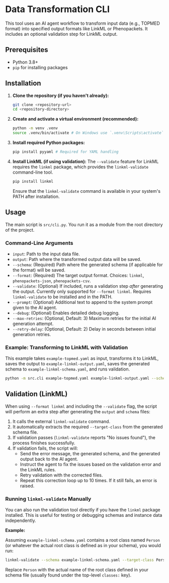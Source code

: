 # Data Transformation CLI

This tool uses an AI agent workflow to transform input data (e.g., TOPMED format) into specified output formats like LinkML or Phenopackets. It includes an optional validation step for LinkML output.

## Prerequisites

- Python 3.8+
- `pip` for installing packages

## Installation

1.  **Clone the repository (if you haven't already):**
    ```bash
    git clone <repository-url>
    cd <repository-directory>
    ```

2.  **Create and activate a virtual environment (recommended):**
    ```bash
    python -m venv .venv
    source .venv/bin/activate # On Windows use `.venv\Scripts\activate`
    ```

3.  **Install required Python packages:**
    ```bash
    pip install pyyaml # Required for YAML handling
    ```

4.  **Install LinkML (if using validation):**
    The `--validate` feature for LinkML requires the `linkml` package, which provides the `linkml-validate` command-line tool.
    ```bash
    pip install linkml
    ```
    Ensure that the `linkml-validate` command is available in your system's PATH after installation.

## Usage

The main script is `src/cli.py`. You run it as a module from the root directory of the project.

### Command-Line Arguments

-   `input`: Path to the input data file.
-   `output`: Path where the transformed output data will be saved.
-   `--schema`: (Required) Path where the generated schema (if applicable for the format) will be saved.
-   `--format`: (Required) The target output format. Choices: `linkml`, `phenopackets-json`, `phenopackets-csv`.
-   `--validate`: (Optional) If included, runs a validation step *after* generating the output. Currently only supported for `--format linkml`. Requires `linkml-validate` to be installed and in the PATH.
-   `--prompt`: (Optional) Additional text to append to the system prompt given to the AI agent.
-   `--debug`: (Optional) Enables detailed debug logging.
-   `--max-retries`: (Optional, Default: 3) Maximum retries for the initial AI generation attempt.
-   `--retry-delay`: (Optional, Default: 2) Delay in seconds between initial generation retries.

### Example: Transforming to LinkML with Validation

This example takes `example-topmed.yaml` as input, transforms it to LinkML, saves the output to `example-linkml-output.yaml`, saves the generated schema to `example-linkml-schema.yaml`, and runs validation.

```bash
python -m src.cli example-topmed.yaml example-linkml-output.yaml --schema example-linkml-schema.yaml --format linkml --validate
```

## Validation (LinkML)

When using `--format linkml` and including the `--validate` flag, the script will perform an extra step after generating the `output` and `schema` files:

1.  It calls the external `linkml-validate` command.
2.  It automatically extracts the required `--target-class` from the generated schema file.
3.  If validation passes (`linkml-validate` reports "No issues found"), the process finishes successfully.
4.  If validation fails, the script will:
    *   Send the error message, the generated schema, and the generated output back to the AI agent.
    *   Instruct the agent to fix the issues based on the validation error and the LinkML rules.
    *   Retry validation with the corrected files.
    *   Repeat this correction loop up to 10 times. If it still fails, an error is raised.

### Running `linkml-validate` Manually

You can also run the validation tool directly if you have the `linkml` package installed. This is useful for testing or debugging schemas and instance data independently.

**Example:**

Assuming `example-linkml-schema.yaml` contains a root class named `Person` (or whatever the actual root class is defined as in your schema), you would run:

```bash
linkml-validate --schema example-linkml-schema.yaml --target-class Person example-linkml-output.yaml
```

Replace `Person` with the actual name of the root class defined in your schema file (usually found under the top-level `classes:` key).
